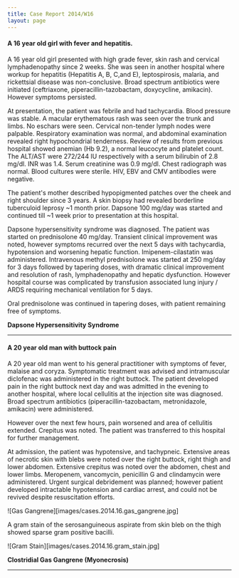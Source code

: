 ```yaml
---
title: Case Report 2014/W16
layout: page
---
```


#### A 16 year old girl with fever and hepatitis.

A 16 year old girl presented with high grade fever, skin rash and cervical lymphadenopathy since 2 weeks. She was seen in another hospital where workup for hepatitis (Hepatitis A, B, C,and E), leptospirosis, malaria, and rickettsial disease was non-conclusive. Broad spectrum antibiotics were initiated (ceftriaxone, piperacillin-tazobactam, doxycycline, amikacin). However symptoms persisted.

At presentation, the patient was febrile and had tachycardia. Blood pressure was stable. A macular erythematous rash was seen over the trunk and limbs. No eschars were seen. Cervical non-tender lymph nodes were palpable. Respiratory examination was normal, and abdominal examination revealed right hypochondrial tenderness. Review of results from previous hospital showed anemian (Hb 9.2), a normal leucocyte and platelet count. The ALT/AST were 272/244 IU respectively with a serum bilirubin of 2.8 mg/dl. INR was 1.4. Serum creatinine was 0.9 mg/dl. Chest radiograph was normal. Blood cultures were sterile. HIV, EBV and CMV antibodies were negative.

The patient's mother described hypopigmented patches over the cheek and right shoulder since 3 years. A skin biopsy had revealed borderline tuberculoid leprosy ~1 month prior. Dapsone 100 mg/day was started and continued till ~1 week prior to presentation at this hospital.

Dapsone hypersensitivity syndrome was diagnosed. The patient was started on prednisolone 40 mg/day. Transient clinical improvement was noted, however symptoms recurred over the next 5 days with tachycardia, hypotension and worsening hepatic function. Imipenem-cilastatin was administered.  Intravenous methyl prednisolone was started at 250 mg/day for 3 days followed by tapering doses, with dramatic clinical improvement and resolution of rash, lymphadenopathy and hepatic dysfunction. However hospital course was complicated by transfusion associated lung injury / ARDS requiring mechanical ventilation for 5 days.

Oral prednisolone was continued in tapering doses, with patient remaining free of symptoms.

**Dapsone Hypersensitivity Syndrome**

---------------------------------------

#### A 20 year old man with buttock pain

A 20 year old man went to his general practitioner with symptoms of fever, malaise and coryza. Symptomatic treatment was advised and intramuscular diclofenac was administered in the right buttock. The patient developed pain in the right buttock next day and was admitted in the evening to another hospital, where local cellulitis at the injection site was diagnosed. Broad spectrum antibiotics (piperacillin-tazobactam, metronidazole, amikacin) were administered.

However over the next few hours, pain worsened and area of cellulitis extended. Crepitus was noted. The patient was transferred to this hospital for further management.

At admission, the patient was hypotensive, and tachypneic. Extensive areas of necrotic skin with blebs were noted over the right buttock, right thigh and lower abdomen. Extensive crepitus was noted over the abdomen, chest and lower limbs. Meropenem, vancomycin, penicillin G and clindamycin were administered. Urgent surgical debridement was planned; however patient developed intractable hypotension and cardiac arrest, and could not be revived despite resuscitation efforts.

![Gas Gangrene][images/cases.2014.16.gas_gangrene.jpg]

A gram stain of the serosanguineous aspirate from skin bleb on the thigh showed sparse gram positive bacilli.

![Gram Stain][images/cases.2014.16.gram_stain.jpg]

**Clostridial Gas Gangrene (Myonecrosis)**

----------------------------------------
